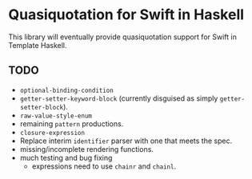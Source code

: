 Quasiquotation for Swift in Haskell
===================================

This library will eventually provide quasiquotation support for Swift in Template Haskell.


TODO
----

- `optional-binding-condition`
- `getter-setter-keyword-block` (currently disguised as simply `getter-setter-block`).
- `raw-value-style-enum`
- remaining `pattern` productions.
- `closure-expression`
- Replace interim `identifier` parser with one that meets the spec.
- missing/incomplete rendering functions.
- much testing and bug fixing
  - expressions need to use `chainr` and `chainl`.
